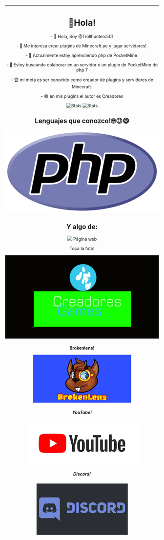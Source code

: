 <hr>
<h1 align="center"> 👋Hola!
</h1>
<p align="center"> - 👋 Hola, Soy @Trollhunters501
<p align="center"> - 👀 Me interesa crear plugins de Minecraft pe y jugar servidores!.
<p align="center"> - 🌱 Actualmente estoy aprendiendo php de PocketMine.
<p align="center"> - 💞️ Estoy buscando colaborar en un servidor o un plugin de PocketMine de php 7
<p align="center"> - 🏆 mi meta es ser conocido como creador de plugins y servidores de Minecraft.
<p align="center"> - 😄 en mis plugins el autor es Creadores
<div align="center"> 

![Stats](https://github-readme-stats.vercel.app/api?username=Trollhunters501&theme=dark&show_icons=true&count_private=true&include_all_commits=true) 
![Stats](https://github-readme-stats.vercel.app/api/top-langs/?username=Trollhunters501&show_icons=true&theme=dark)
<h2 align="center"> Lenguajes que conozco!🤓😉😄
</h2>
<img src="https://raw.githubusercontent.com/Trollhunters501/Trollhunters501/main/php.png" />
<h2 aling="center"> Y algo de:
</h2>
<img src="
<h3 align="center"> Página web
</h3> 
<p align="center"> Toca la foto! </p>
<a href="https://creadoresgames.blogspot.com/?m=1"> <img src="https://raw.githubusercontent.com/Trollhunters501/Trollhunters501/main/Creadores.jpg" />
</a>
<h4 aling="Center"> Brokenlens!
<p align="center">
<a href="https://www.brlns.net/forums/members/trollhunters501.51386/"> <img src="https://raw.githubusercontent.com/Trollhunters501/Trollhunters501/main/brokenlens.png"/> </a>
<h5 align="center"> YouTube! 
</h1>
<p align="center">
<a href="https://m.youtube.com/channel/UC0Y6PCdP58OKnGpDDDG6EcQ"> <img src="https://raw.githubusercontent.com/Trollhunters501/Trollhunters501/main/images.png"/> </a>
<h5 align="Center"> Discord!
</h1>
<p align="center">
<a href="https://discord.gg/HeMbkhnYMR"> <img src="https://raw.githubusercontent.com/Trollhunters501/Trollhunters501/main/Discord.jpeg"/> </a>
<!---
Trollhunters501/Trollhunters501 su página ✨ special ✨  causado por `README.md` (this file) aparece en tu GitHub profile.
You can click the Preview link to take a look at your changes.
--->
